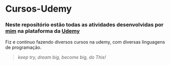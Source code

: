 # Cursos-Udemy

### Neste repositório estão todas as atividades desenvolvidas por **[mim](https://www.linkedin.com/in/carloslima90/)** na plataforma da **[Udemy](https://www.udemy.com/)**

Fiz e continuo fazendo diversos cursos na udemy, com diversas linguagens de programação.

>_keep try, dream big, become big, do This!_
